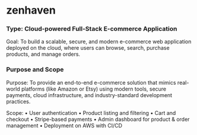 # zenhaven

### Type: Cloud-powered Full-Stack E-commerce Application
Goal: To build a scalable, secure, and modern e-commerce web application deployed on the cloud, where users can browse, search, purchase products, and manage orders.

### Purpose and Scope
Purpose:
To provide an end-to-end e-commerce solution that mimics real-world platforms (like Amazon or Etsy) using modern tools, secure payments, cloud infrastructure, and industry-standard development practices.

Scope:
•	User authentication
•	Product listing and filtering
•	Cart and checkout
•	Stripe-based payments
•	Admin dashboard for product & order management
•	Deployment on AWS with CI/CD
